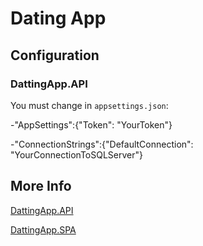 # Dating App

## Configuration
### DattingApp.API

You must change in `appsettings.json`:

-"AppSettings":{"Token": "YourToken"}

-"ConnectionStrings":{"DefaultConnection": "YourConnectionToSQLServer"}

## More Info

[DattingApp.API](https://github.com/ninetensfive/DatingApp/blob/master/DatingApp.API/README.md)

[DattingApp.SPA](https://github.com/ninetensfive/DatingApp/blob/master/DatingApp.SPA/README.md)




